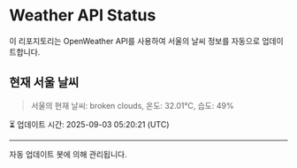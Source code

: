 
# Weather API Status

이 리포지토리는 OpenWeather API를 사용하여 서울의 날씨 정보를 자동으로 업데이트합니다.

## 현재 서울 날씨
> 서울의 현재 날씨: broken clouds, 온도: 32.01°C, 습도: 49%

⏳ 업데이트 시간: 2025-09-03 05:20:21 (UTC)

---
자동 업데이트 봇에 의해 관리됩니다.
